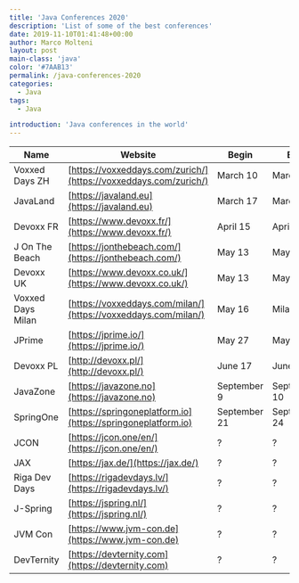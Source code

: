 ```yaml
---
title: 'Java Conferences 2020'
description: 'List of some of the best conferences'
date: 2019-11-10T01:41:48+00:00
author: Marco Molteni
layout: post
main-class: 'java'
color: '#7AAB13'
permalink: /java-conferences-2020
categories:
  - Java
tags:
  - Java

introduction: 'Java conferences in the world'
---
```

|Name|Website|Begin|End|City|Country|ISO|CFP|
|---|---|---|---|---|---|---|---|
|Voxxed Days ZH|[https://voxxeddays.com/zurich/](https://voxxeddays.com/zurich/)|March 10|March 10|Zürich|Switzerland|ch|Nov 19, 2019|
|JavaLand|[https://javaland.eu](https://javaland.eu)|March 17|March 20|Brühl bei Köln|Germany|de|
|Devoxx FR|[https://www.devoxx.fr/](https://www.devoxx.fr/)|April 15|April 17|Paris|France|fr|January 16|
|J On The Beach|[https://jonthebeach.com/](https://jonthebeach.com/)|May 13|May 15|Malaga|Spain|es|February 01|
|Devoxx UK|[https://www.devoxx.co.uk/](https://www.devoxx.co.uk/)|May 13|May 15|London|England|gb|November 2019|
|Voxxed Days Milan|[https://voxxeddays.com/milan/](https://voxxeddays.com/milan/)|May 16|Milan|Italy|it|?|
|JPrime|[https://jprime.io/](https://jprime.io/)|May 27|May 28|Sofia|Bulgaria|bg|February 15|
|Devoxx PL|[http://devoxx.pl/](http://devoxx.pl/)|June 17|June 19|Krakow|Poland|pl|?|
|JavaZone|[https://javazone.no](https://javazone.no)|September 9|September 10|Oslo|Norway|no|?
|SpringOne|[https://springoneplatform.io](https://springoneplatform.io)|September 21|September 24|Seattle|US|us|?
|JCON|[https://jcon.one/en/](https://jcon.one/en/)|?|?|Dusseldorf|Germany|de|?|
|JAX|[https://jax.de/](https://jax.de/)|?|?|Mainz|Germany|de||
|Riga Dev Days|[https://rigadevdays.lv/](https://rigadevdays.lv/)|?|?|Riga|Latvia|lv|?|
|J-Spring|[https://jspring.nl/](https://jspring.nl/)|?|?|Utrecht|Netherlands|nl||
|JVM Con|[https://www.jvm-con.de](https://www.jvm-con.de)|?|?|Köln|Germany|de||
|DevTernity|[https://devternity.com](https://devternity.com)|?|?|Riga|Latvia|lv||

